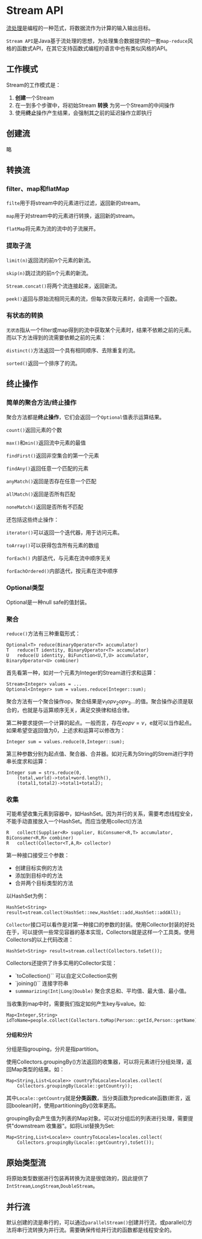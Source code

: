 # Stream API

[流处理](https://en.wikipedia.org/wiki/Stream_processing)是编程的一种范式，将数据流作为计算的输入输出目标。

`Stream API`是Java基于流处理的思想，为处理集合数据提供的一套`map-reduce`风格的函数式API，在其它支持函数式编程的语言中也有类似风格的API。

## 工作模式

Stream的工作模式是：

1. **创建**一个Stream
2. 在一到多个步骤中，将初始Stream **转换** 为另一个Stream的中间操作
3. 使用**终止**操作产生结果，会强制其之前的延迟操作立即执行

## 创建流

略

## 转换流

### filter、map和flatMap

`filte`用于将stream中的元素进行过滤，返回新的stream。

`map`用于对stream中的元素进行转换，返回新的stream。

`flatMap`将元素为流的流中的子流展开。

### 提取子流

`limit(n)`返回流的前n个元素的新流。

`skip(n)`跳过流的前n个元素的新流。

`Stream.concat()`将两个流连接起来，返回新流。

`peek()`返回与原始流相同元素的流，但每次获取元素时，会调用一个函数。

### 有状态的转换

`无状态`指从一个filter或map得到的流中获取某个元素时，结果不依赖之前的元素。而以下方法得到的流需要依赖之前的元素：

`distinct()`方法返回一个具有相同顺序、去除重复的流。

`sorted()`返回一个排序了的流。

## 终止操作

### 简单的聚合方法/终止操作

聚合方法都是**终止操作**，它们会返回一个`Optional`值表示运算结果。

`count()`返回元素的个数

`max()`和`min()`返回流中元素的最值

`findFirst()`返回非空集合的第一个元素

`findAny()`返回任意一个匹配的元素

`anyMatch()`返回是否存在任意一个匹配

`allMatch()`返回是否所有匹配

`noneMatch()`返回是否所有不匹配

还包括这些终止操作：

`iterator()`可以返回一个迭代器，用于访问元素。

`toArray()`可以获得包含所有元素的数组

`forEach()` 内部迭代，与元素在流中顺序无关

`forEachOrdered()`内部迭代，按元素在流中顺序

### Optional类型

Optional是一种null safe的值封装。

### 聚合

`reduce()`方法有三种重载形式：

```
Optional<T>	reduce(BinaryOperator<T> accumulator)
T	reduce(T identity, BinaryOperator<T> accumulator)
U	reduce(U identity, BiFunction<U,T,U> accumulator, BinaryOperator<U> combiner)
```

首先看第一种，如对一个元素为Integer的Stream进行求和运算：

```
Stream<Integer> values = ...
Optional<Integer> sum = values.reduce(Integer::sum);
```

聚合方法有一个聚合操作op，聚合结果是$v_1 op v_2 op v_3...$的值。聚合操作必须是联合的，也就是与运算顺序无关，满足交换律和结合律。

第二种要求提供一个计算的起点。一般而言，存在$eopv=v$，e就可以当作起点。如果希望空返回值为0，上述求和运算可以修改为：

```
Integer sum = values.reduce(0,Integer::sum);
```

第三种参数分别为起点值、聚合器、合并器。如对元素为String的Strem进行字符串长度求和运算：

```
Integer sum = strs.reduce(0,
    (total,world)->total+word.length(),
    (total1,total2)->total1+total2);
```

### 收集

可能希望收集元素到容器中，如HashSet。因为并行的关系，需要考虑线程安全，不能手动直接放入一个HashSet。而应当使用collect()方法

```
R	collect(Supplier<R> supplier, BiConsumer<R,T> accumulator, BiConsumer<R,R> combiner)
R	collect(Collector<T,A,R> collector)
```

第一种接口接受三个参数：

- 创建目标实例的方法
- 添加到目标中的方法
- 合并两个目标类型的方法

以HashSet为例：

```
HashSet<String> result=stream.collect(HashSet::new,HashSet::add,HashSet::addAll);
```

`Collector`接口可以看作是对第一种接口的参数的封装。使用Collector封装的好处在于，可以提供一些常见容器的基本实现，Collectors就是这样一个工具类。使用Collectors的以上代码改进：

```
HashSet<String> result=stream.collect(Collectors.toSet());
```

Collectors还提供了许多实用的Collector实现：

- `toCollection()`` 可以自定义Collection实例
- `joining()`` 连接字符串
- `summmarizing(Int|Long|Double)` 聚合求总和、平均值、最大值、最小值。

当收集到map中时，需要我们指定如何产生key与value。如:

```
Map<Integer,String> idToName=people.collect(Collectors.toMap(Person::getId,Person::getName));
```

#### 分组和分片

分组是指grouping，分片是指partition。

使用Collectors.groupingBy()方法返回的收集器，可以将元素进行分组处理，返回Map类型的结果。如：

```
Map<String,List<Locale>> countryToLocales=locales.collect(
    Collectors.groupingBy(Locale::getCountry));
```

其中`Locale::getCountry`就是**分类函数**，当分类函数为predicate函数(断言，返回boolean)时，使用partitioningBy()效率更高。

groupingBy会产生值为列表的Map对象。可以对分组后的列表进行处理，需要提供"downstream 收集器"。如将List替换为Set:

```
Map<String,List<Locale>> countryToLocales=locales.collect(
    Collectors.groupingBy(Locale::getCountry),toSet());
```

## 原始类型流

将原始类型数据进行包装再转换为流是很低效的，因此提供了`IntStream`,`LongStream`,`DoubleStream`。

## 并行流

默认创建的流是串行的，可以通过`parallelStream()`创建并行流，或parallel()方法将串行流转换为并行流。需要确保传给并行流的函数都是线程安全的。
